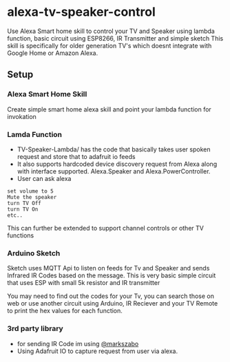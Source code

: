 # alexa-tv-speaker-control
Use Alexa Smart home skill to control your TV and Speaker using lambda function, basic circuit using ESP8266, IR Transmitter and simple sketch
This skill is specifically for older generation TV's which doesnt integrate with Google Home or Amazon Alexa.

## Setup

### Alexa Smart Home Skill
Create simple smart home alexa skill and point your lambda function for invokation
### Lamda Function
* TV-Speaker-Lambda/ has the code that basically takes user spoken request and store that to adafruit io feeds
* It also supports hardcoded device discovery request from Alexa along with interface supported. Alexa.Speaker and Alexa.PowerController.
* User can ask alexa 
``` 
set volume to 5
Mute the speaker
turn TV Off
turn TV On
etc..
``` 
This can further be extended to support channel controls or other TV functions

### Arduino Sketch
Sketch uses MQTT Api to listen on feeds for Tv and Speaker and sends Infrared IR Codes based on the message. This is very basic simple circuit that
uses ESP with small 5k resistor and IR transmitter

You may need to find out the codes for your Tv, you can search those on web or use another circuit using Arduino, IR Reciever and your TV Remote
to print the hex values for each function.

### 3rd party library
* for sending IR Code im using [@markszabo](https://github.com/markszabo/IRremoteESP8266)
* Using Adafruit IO to capture request from user via alexa.
